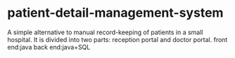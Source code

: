 # patient-detail-management-system
A simple alternative to manual record-keeping of patients in a small hospital. It is divided into two parts: reception portal and doctor portal.
front end:java
back end:java+SQL
